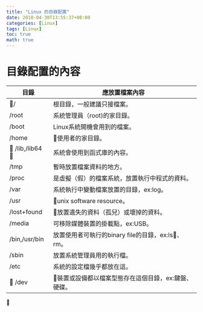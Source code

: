 ```yaml
---
title: "Linux 的目錄配置"
date: 2018-04-30T13:55:37+08:00
categories: [Linux]
tags: [Linux]
toc: true
math: true
---
```


# 目錄配置的內容

| 目錄| 應放置檔案內容 |
|---|---|
| / | 根目錄，一般建議只接檔案。|
| /root | 系統管理員（root)的家目錄。|
| /boot |  Linux系統開機會用到的檔案。|
| /home | 使用者的家目錄。|
| /lib,/lib64 | 系統會使用到函式庫的內容。|
| /tmp |  暫時放置檔案資料的地方。|
| /proc |是虛擬（假）的檔案系統，放置執行中程式的資料。|
| /var | 系統執行中變動檔案放置的目錄，ex:log。|
| /usr |unix software resource。|  
| /lost+found | 放置遺失的資料（孤兒）或壞掉的資料。|
| /media | 可移除媒體裝置的掛載點，ex:USB。|
| /bin,/usr/bin | 放置使用者可執行的binary file的目錄，ex:ls、rm。|
| /sbin |放置系統管理員用的執行檔。|
| /etc | 系統的設定檔幾乎都放在這。|
| /dev |  裝置或設備都以檔案型態存在這個目錄，ex:鍵盤、硬碟。|

